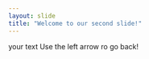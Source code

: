 ```yaml
---
layout: slide
title: "Welcome to our second slide!"
---
```

your text
Use the left arrow ro go back!
